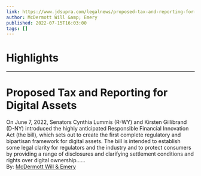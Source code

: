 ```yaml
---
link: https://www.jdsupra.com/legalnews/proposed-tax-and-reporting-for-digital-9046925/
author: McDermott Will &amp; Emery
published: 2022-07-15T16:03:00
tags: []
---
```

# Highlights


---
# Proposed Tax and Reporting for Digital Assets
On June 7, 2022, Senators Cynthia Lummis (R-WY) and Kirsten Gillibrand (D-NY) introduced the highly anticipated Responsible Financial Innovation Act (the bill), which sets out to create the first complete regulatory and bipartisan framework for digital assets. The bill is intended to establish some legal clarity for regulators and the industry and to protect consumers by providing a range of disclosures and clarifying settlement conditions and rights over digital ownership......  
By: [McDermott Will & Emery](https://www.jdsupra.com/profile/McDermott-Will-Emery/)